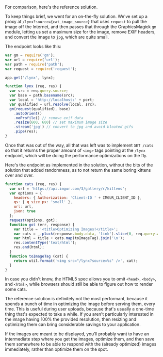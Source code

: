 For comparison, here's the reference solution.

To keep things brief, we went for an on-the-fly solution. We've set up a proxy
at `/lynx?source={cat_image_source}` that uses `request` to pull the image off
the Internet, and then passes that through the GraphicsMagick `gm` module,
letting us set a maximum size for the image, remove EXIF headers, and convert
the image to `jpg`, which are quite small.

The endpoint looks like this:

```js
var gm = require('gm');
var url = require('url');
var path = require('path');
var request = require('request');

app.get('/lynx', lynx);

function lynx (req, res) {
  var src = req.query.source;
  var base = path.basename(src);
  var local = 'http://localhost:' + port;
  var qualified = url.resolve(local, src);
  gm(request(qualified), base)
    .autoOrient()
    .noProfile() // remove exif data
    .resize(600, 600) // set maximum image size
    .stream('jpg') // convert to jpg and avoid bloated gifs
    .pipe(res);
}
```

Once that was out of the way, all that was left was to implement `GET /cats` so
that it returns the proper amount of `<img>` tags pointing at the `/lynx` endpoint,
which will be doing the performance optimizations on the fly.

Here's the endpoint as implemented in the solution, without the bits of the solution
that added randomness, as to not return the same boring kittens over and over.

```js
function cats (req, res) {
  var url = 'https://api.imgur.com/3/gallery/r/kittens';
  var options = {
    headers: { Authorization: 'Client-ID ' + IMGUR_CLIENT_ID },
    qs: { q_size_px: 'small' },
    url: url,
    json: true
  };
  request(options, got);
  function got (err, response) {
    var title = '<title>Optimizing Images!</title>';
    var cats = _.pluck(response.body.data, 'link').slice(0, req.query.amount);
    var html = title + cats.map(toImageTag).join('\n');
    res.contentType('text/html');
    res.end(html);
  }
  function toImageTag (cat) {
    return util.format('<img src="/lynx?source=%s" />', cat);
  }
}
```

In case you didn't know, the HTML5 spec allows you to omit `<head>`, `<body>`, and
`<html>`, while browsers should still be able to figure out how to render some cats.

The reference solution is definitely not the most performant, because it spends a
bunch of time in optimizing the image before serving them, every time. This is useful
during user uploads, because that's usually a one-time thing that's expected to take a
while. If you aren't particularly interested in the image having 100% the provided
resolution, then resizing and optimizing them can bring considerable savings to your
application.

If the images are meant to be displayed, you'll probably want to have an intermediate
step where you get the images, optimize them, and then save them somewhere to be able
to respond with the (already optimized) images immediately, rather than optimize them
on the spot.
